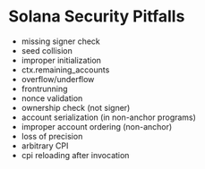 # Solana Security Pitfalls

 - missing signer check
 - seed collision
 - improper initialization
 - ctx.remaining_accounts
 - overflow/underflow
 - frontrunning
 - nonce validation
 - ownership check (not signer)
 - account serialization (in non-anchor programs)
 - improper account ordering (non-anchor)
 - loss of precision
 - arbitrary  CPI
 - cpi reloading after invocation
